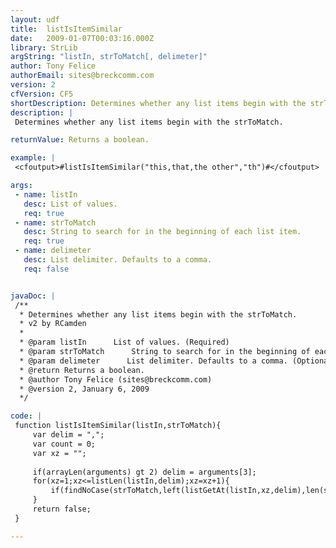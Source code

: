 ```yaml
---
layout: udf
title:  listIsItemSimilar
date:   2009-01-07T00:03:16.000Z
library: StrLib
argString: "listIn, strToMatch[, delimeter]"
author: Tony Felice
authorEmail: sites@breckcomm.com
version: 2
cfVersion: CF5
shortDescription: Determines whether any list items begin with the strToMatch.
description: |
 Determines whether any list items begin with the strToMatch.

returnValue: Returns a boolean.

example: |
 <cfoutput>#listIsItemSimilar("this,that,the other","th")#</cfoutput>

args:
 - name: listIn
   desc: List of values.
   req: true
 - name: strToMatch
   desc: String to search for in the beginning of each list item.
   req: true
 - name: delimeter
   desc: List delimiter. Defaults to a comma.
   req: false


javaDoc: |
 /**
  * Determines whether any list items begin with the strToMatch.
  * v2 by RCamden
  * 
  * @param listIn      List of values. (Required)
  * @param strToMatch      String to search for in the beginning of each list item. (Required)
  * @param delimeter      List delimiter. Defaults to a comma. (Optional)
  * @return Returns a boolean. 
  * @author Tony Felice (sites@breckcomm.com) 
  * @version 2, January 6, 2009 
  */

code: |
 function listIsItemSimilar(listIn,strToMatch){
     var delim = ",";
     var count = 0;
     var xz = "";
     
     if(arrayLen(arguments) gt 2) delim = arguments[3];
     for(xz=1;xz<=listLen(listIn,delim);xz=xz+1){
         if(findNoCase(strToMatch,left(listGetAt(listIn,xz,delim),len(strToMatch)))) return true;                            
     }
     return false;
 }

---
```


